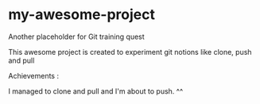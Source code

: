 # my-awesome-project
Another placeholder for Git training quest

This awesome project is created to experiment git notions like clone, push and pull

Achievements :

I managed to clone and pull and I'm about to push. ^^
